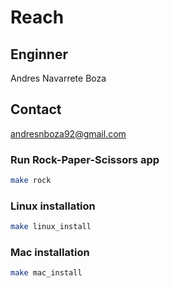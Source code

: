# Reach

## Enginner

Andres Navarrete Boza

## Contact

andresnboza92@gmail.com

### Run Rock-Paper-Scissors app

```bash
make rock
```

### Linux installation

```bash
make linux_install
```

### Mac installation

```bash
make mac_install
```
